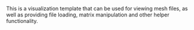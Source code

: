 This is a visualization template that can be used for viewing mesh files, as well as providing file loading, matrix manipulation and other helper functionality.